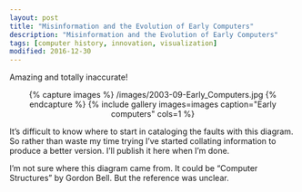 ```yaml
---
layout: post
title: "Misinformation and the Evolution of Early Computers"
description: "Misinformation and the Evolution of Early Computers"
tags: [computer history, innovation, visualization]
modified: 2016-12-30
---
```

Amazing and totally inaccurate!

<div align="center">
{% capture images %}
    /images/2003-09-Early_Computers.jpg
{% endcapture %}
{% include gallery images=images caption="Early computers" cols=1 %}
</div>

It’s difficult to know where to start in cataloging the faults with this diagram. So rather than waste my time trying I’ve started collating information to produce a better version. I’ll publish it here when I’m done.

I’m not sure where this diagram came from. It could be “Computer Structures” by Gordon Bell. But the reference was unclear.